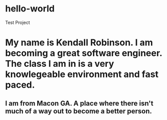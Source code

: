 # hello-world
Test Project
# My name is Kendall Robinson. I am becoming a great software engineer. The class I am in is a very knowlegeable environment and fast paced.
## I am from Macon GA. A place where there isn't much of a way out to become a better person.
